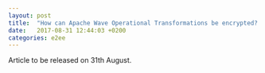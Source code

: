 ```yaml
---
layout: post
title:  "How can Apache Wave Operational Transformations be encrypted? (Part 2)"
date:   2017-08-31 12:44:03 +0200
categories: e2ee
---
```


Article to be released on 31th August.
